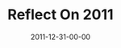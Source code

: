 ---
layout: message
category: message
series: "Reflect On 2011"
title: "Reflect On 2011"
date: 2011-12-31-00-00
message_id: 707
program: "http://s3.amazonaws.com/crossroads-media/documents/12_31_11-1_01_12Program%20(1).pdf"
audio: "http://s3.amazonaws.com/crossroads-media/messages/audio/2011_recap.mp3"
audio-duration: "41:28"
description: "Brian Tome talks about what we learned in 2011 and how we believe God is calling our community in the coming year."
video: "http://s3.amazonaws.com/crossroads-media/messages/video/2011_recap_new.mp4"
video-duration: "41:34"
video-image: "http://s3.amazonaws.com/crossroads-media/images/2011recap_still.jpg"
explicit: false
---